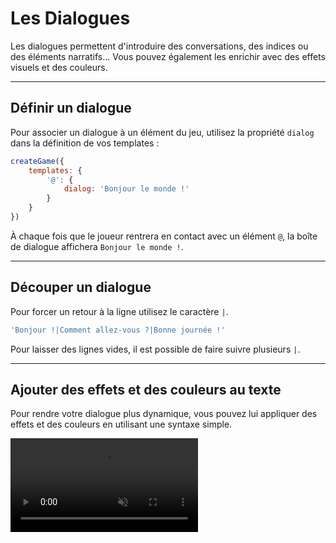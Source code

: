 <script>
import Aside from '../../../lib/ui/Doc/Aside.svelte'
import Emoji from '../../../lib/ui/Doc/Emoji.svelte'
</script>

# <Emoji src="💬"/> Les Dialogues

Les dialogues permettent d'introduire des conversations, des indices ou des éléments narratifs... Vous pouvez également les enrichir avec des effets visuels et des couleurs.

---

## <Emoji src="✏️"/> Définir un dialogue

Pour associer un dialogue à un élément du jeu, utilisez la propriété `dialog` dans la définition de vos templates :

```javascript
createGame({
	templates: {
		'@': {
			dialog: 'Bonjour le monde !'
		}
	}
})
```

À chaque fois que le joueur rentrera en contact avec un élément `@`, la boîte de dialogue affichera `Bonjour le monde !`.

---

## <Emoji src="⛓️‍💥"/> Découper un dialogue

Pour forcer un retour à la ligne utilisez le caractère `|`.

```js
'Bonjour !|Comment allez-vous ?|Bonne journée !'
```

<Aside variant="Note">
Pour laisser des lignes vides, il est possible de faire suivre plusieurs <code>|</code>.
</Aside>

---

## <Emoji src="💥"/> Ajouter des effets et des couleurs au texte

Pour rendre votre dialogue plus dynamique, vous pouvez lui appliquer des effets et des couleurs en utilisant une syntaxe simple.

<video src="/doc/dialog-fx.webm" autoplay loop muted playsinline/>

### Effets

| Effet                | Syntaxe         | Description                       |
| -------------------- | --------------- | --------------------------------- |
| Vague verticale      | `~votre texte~` | Lettres qui montent et descendent |
| Vague horizontale    | `_votre texte_` | Lettres qui ondulent latéralement |
| Secousse aléatoire   | `votre %texte%` | Tremblement désordonné            |
| Secousse horizontale | `votre =texte=` | Tremblement gauche-droite         |
| Secousse verticale   | `votre ^texte^` | Tremblement haut-bas              |
| Clignotement         | `votre °texte°` | Apparition-dispariton             |

### Couleurs

Pour appliquer une couleur, encadrez le texte avec `<c>`, où `c` est un caractère représentant une couleur dans [votre palette](/fr/doc/configuration/colors#personnaliser-la-palette) :

```js
'<3>Texte bleu<3> '
```

Il est possible de combiner une couleur avec un effet.

```js
'~<2>Texte gris avec un mouvement de vague<2>~'
```

## <Emoji src="🫥"/> Afficher des caractères spéciaux

Si vous souhaitez afficher un caractère réservé (comme `%`, `~`, `_`, `^`, `=`, `°` ), précédez-le de deux antislash `\` :

```js
'Il ne me reste que 56\\% de batterie'
```

affichera :

_Il ne me reste que 56% de batterie_

---

## <Emoji src="🏎️"/> Vitesse d'affichage des dialogues

La vitesse d'affichage des dialogues peut être ajustée dans la configuration initiale du jeu à l'aide de la clé `dialogSpeed` :

```js
createGame({
	//...
	dialogSpeed: 'FAST'
})
```

Valeurs disponibles :
- `'SLOW'` - Vitesse de frappe lente
- `'NORMAL'` - Vitesse de frappe normale (par défaut)
- `'FAST'` - Vitesse de frappe rapide
